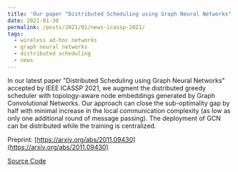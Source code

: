 ```yaml
---
title: 'Our paper "Distributed Scheduling using Graph Neural Networks" is accepted by IEEE ICASSP 2021'
date: 2021-01-30
permalink: /posts/2021/01/news-icassp-2021/
tags:
  - wireless ad-hoc networks
  - graph neural networks
  - distributed scheduling
  - news
---
```


In our latest paper "Distributed Scheduling using Graph Neural Networks" accepted by IEEE ICASSP 2021, we augment the distributed greedy scheduler with topology-aware node embeddings generated by Graph Convolutional Networks. Our approach can close the sub-optimality gap by half with minimal increase in the local communication complexity (as low as only one additional round of message passing). The deployment of GCN can be distributed while the training is centralized.

Preprint: [https://arxiv.org/abs/2011.09430](https://arxiv.org/abs/2011.09430)

[Source Code](https://github.com/zhongyuanzhao/distgcn/)

